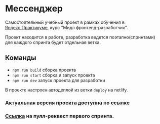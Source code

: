 # Мессенджер

Самостоятельный учебный проект в рамках обучения в [Яндекс.Практикуме](https://praktikum.yandex.ru/), курс "Мидл фронтенд-разработчик".

Проект находится в работе, разработка ведется поэтапно(спринтами) для каждого спринта будет отдельная ветка.

## Команды

-   `npm run build` сборка проекта
-   `npm run start` сборка и запуск проекта
-   `npm run dev` запуск проекта для разработки

В проекте настроен автодеплой из ветки `deploy` на netlify.

### Актуальная версия проекта доступна по [ссылке](https://deploy--chipper-dolphin-52e502.netlify.app/)


### [Ссылка](https://github.com/romka008/middle.messenger.praktikum.yandex/pull/7) на пулл-реквест первого спринта.
